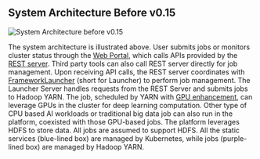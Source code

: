 ## System Architecture Before v0.15

![System Architecture before v0.15](../sysarch.png)

The system architecture is illustrated above.
User submits jobs or monitors cluster status through the [Web Portal](webportal/README.md),
which calls APIs provided by the [REST server](rest-server/README.md).
Third party tools can also call REST server directly for job management.
Upon receiving API calls, the REST server coordinates with [FrameworkLauncher](frameworklauncher/README.md) (short for Launcher)
to perform job management.
The Launcher Server handles requests from the REST Server and submits jobs to Hadoop YARN.
The job, scheduled by YARN with [GPU enhancement](https://issues.apache.org/jira/browse/YARN-7481),
can leverage GPUs in the cluster for deep learning computation. Other type of CPU based AI workloads or traditional big data job
can also run in the platform, coexisted with those GPU-based jobs.
The platform leverages HDFS to store data. All jobs are assumed to support HDFS.
All the static services (blue-lined box) are managed by Kubernetes, while jobs (purple-lined box) are managed by Hadoop YARN.

